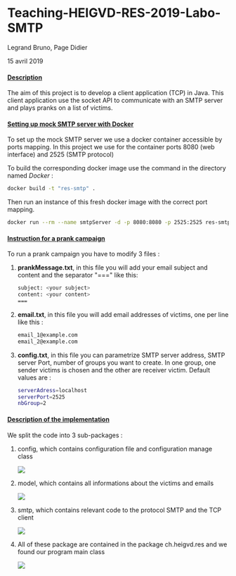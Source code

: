 # Teaching-HEIGVD-RES-2019-Labo-SMTP

Legrand Bruno, Page Didier

15 avril 2019

#### <u>Description</u>

The aim of this project is to develop a client application (TCP) in Java. This client application use the socket API to communicate with an SMTP server and plays pranks on a list of victims.



#### <u>Setting up mock SMTP server with Docker</u>

To set up the mock SMTP server we use a docker container accessible by ports mapping. In this project we use for the container ports 8080 (web interface) and 2525 (SMTP protocol) 

To build the corresponding docker image use the command in the directory named *Docker* :

```bash
docker build -t "res-smtp" .  


```

Then run an instance of this fresh docker image with the correct port mapping.

```bash
docker run --rm --name smtpServer -d -p 8080:8080 -p 2525:2525 res-smtp

```

#### <u>Instruction for a prank campaign</u>

To run a prank campaign you have to modify 3 files : 

1. **prankMessage.txt**, in this file you will add your email subject and content and the separator "===" like this:

   ```bash
   subject: <your subject>
   content: <your content>
   ===
   ```

2. **email.txt**, in this file you will add email addresses of victims, one per line like this :

   ```bash
   email_1@example.com
   email_2@example.com
   ```

   

3. **config.txt**, in this file you can parametrize SMTP server address, SMTP server Port, number of groups you want to create. In one group, one sender victims is chosen and the other are receiver victim. Default values are :

   ```bash
   serverAdress=localhost
   serverPort=2525
   nbGroup=2
   ```

   

#### <u>Description of the implementation</u>

We split the code into 3 sub-packages :

1. config, which contains configuration file and configuration manage class

   ![](/home/baribal/ownCloud/HEIG/Semestre_IV/RES/Laboratoire/LAB-SMTP/RES-SMTP/images/Config.png)

2. model, which contains all informations about the victims and emails

   ![](/home/baribal/ownCloud/HEIG/Semestre_IV/RES/Laboratoire/LAB-SMTP/RES-SMTP/images/model.png)

3. smtp, which contains relevant code to the protocol SMTP and the TCP client

   ![](/home/baribal/ownCloud/HEIG/Semestre_IV/RES/Laboratoire/LAB-SMTP/RES-SMTP/images/SMTP.png)

4. All of these package are contained in the package ch.heigvd.res and we found our program main class

    ![](/home/baribal/ownCloud/HEIG/Semestre_IV/RES/Laboratoire/LAB-SMTP/RES-SMTP/images/MailBot.png)



